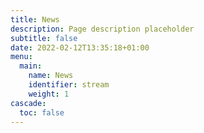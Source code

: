 ```yaml
---
title: News
description: Page description placeholder
subtitle: false
date: 2022-02-12T13:35:18+01:00
menu:
  main:
    name: News
    identifier: stream
    weight: 1
cascade:
  toc: false
---
```

